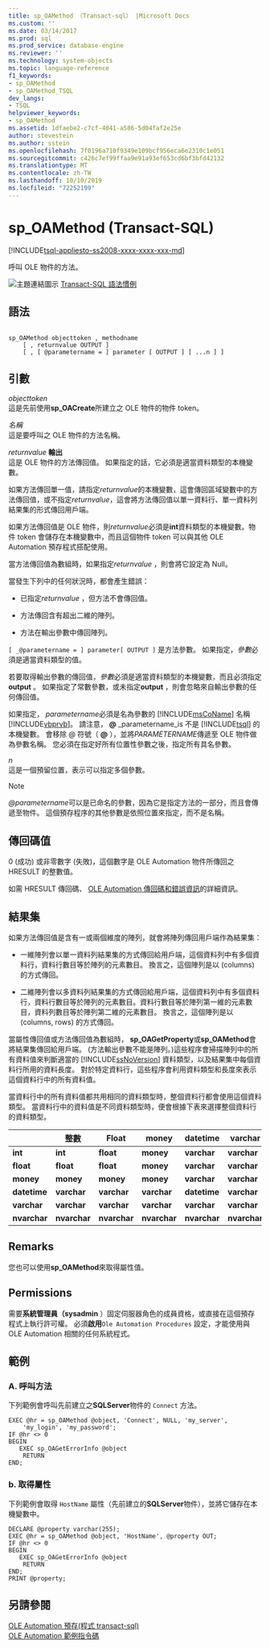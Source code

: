 ```yaml
---
title: sp_OAMethod （Transact-sql） |Microsoft Docs
ms.custom: ''
ms.date: 03/14/2017
ms.prod: sql
ms.prod_service: database-engine
ms.reviewer: ''
ms.technology: system-objects
ms.topic: language-reference
f1_keywords:
- sp_OAMethod
- sp_OAMethod_TSQL
dev_langs:
- TSQL
helpviewer_keywords:
- sp_OAMethod
ms.assetid: 1dfaebe2-c7cf-4041-a586-5d04faf2e25e
author: stevestein
ms.author: sstein
ms.openlocfilehash: 7f0196a710f9349e109bcf956eca6e2310c1e051
ms.sourcegitcommit: c426c7ef99ffaa9e91a93ef653cd6bf3bfd42132
ms.translationtype: MT
ms.contentlocale: zh-TW
ms.lasthandoff: 10/10/2019
ms.locfileid: "72252199"
---
```

# <a name="sp_oamethod-transact-sql"></a>sp_OAMethod (Transact-SQL)
[!INCLUDE[tsql-appliesto-ss2008-xxxx-xxxx-xxx-md](../../includes/tsql-appliesto-ss2008-xxxx-xxxx-xxx-md.md)]

  呼叫 OLE 物件的方法。  
  
 ![主題連結圖示](../../database-engine/configure-windows/media/topic-link.gif "主題連結圖示") [Transact-SQL 語法慣例](../../t-sql/language-elements/transact-sql-syntax-conventions-transact-sql.md)  
  
## <a name="syntax"></a>語法  
  
```  
  
sp_OAMethod objecttoken , methodname  
    [ , returnvalue OUTPUT ]   
    [ , [ @parametername = ] parameter [ OUTPUT ] [ ...n ] ]   
```  
  
## <a name="arguments"></a>引數  
 *objecttoken*  
 這是先前使用**sp_OACreate**所建立之 OLE 物件的物件 token。  
  
 *名稱*  
 這是要呼叫之 OLE 物件的方法名稱。  
  
 _returnvalue_  **輸出**  
 這是 OLE 物件的方法傳回值。 如果指定的話，它必須是適當資料類型的本機變數。  
  
 如果方法傳回單一值，請指定*returnvalue*的本機變數，這會傳回區域變數中的方法傳回值，或不指定*returnvalue*，這會將方法傳回值以單一資料行、單一資料列結果集的形式傳回用戶端。  
  
 如果方法傳回值是 OLE 物件，則*returnvalue*必須是**int**資料類型的本機變數。物件 token 會儲存在本機變數中，而且這個物件 token 可以與其他 OLE Automation 預存程式搭配使用。  
  
 當方法傳回值為數組時，如果指定*returnvalue* ，則會將它設定為 Null。  
  
 當發生下列中的任何狀況時，都會產生錯誤：  
  
-   已指定*returnvalue* ，但方法不會傳回值。  
  
-   方法傳回含有超出二維的陣列。  
  
-   方法在輸出參數中傳回陣列。  
  
`[ _@parametername = ] parameter[ OUTPUT ]` 是方法參數。 如果指定，*參數*必須是適當資料類型的值。  
  
 若要取得輸出參數的傳回值，*參數*必須是適當資料類型的本機變數，而且必須指定**output** 。 如果指定了常數參數，或未指定**output** ，則會忽略來自輸出參數的任何傳回值。  
  
 如果指定， *parametername*必須是名為參數的 [!INCLUDE[msCoName](../../includes/msconame-md.md)] 名稱 [!INCLUDE[vbprvb](../../includes/vbprvb-md.md)]。 請注意， **@** _parametername_is 不是 [!INCLUDE[tsql](../../includes/tsql-md.md)] 的本機變數。 會移除 @ 符號（ **@** ），並將*PARAMETERNAME*傳遞至 OLE 物件做為參數名稱。 您必須在指定好所有位置性參數之後，指定所有具名參數。  
  
 *n*  
 這是一個預留位置，表示可以指定多個參數。  
  
> [!NOTE]
>  *\@parametername*可以是已命名的參數，因為它是指定方法的一部分，而且會傳遞至物件。 這個預存程序的其他參數是依照位置來指定，而不是名稱。  
  
## <a name="return-code-values"></a>傳回碼值  
 0 (成功) 或非零數字 (失敗)，這個數字是 OLE Automation 物件所傳回之 HRESULT 的整數值。  
  
 如需 HRESULT 傳回碼、 [OLE Automation 傳回碼和錯誤資訊](../../relational-databases/stored-procedures/ole-automation-return-codes-and-error-information.md)的詳細資訊。  
  
## <a name="result-sets"></a>結果集  
 如果方法傳回值是含有一或兩個維度的陣列，就會將陣列傳回用戶端作為結果集：  
  
-   一維陣列會以單一資料列結果集的方式傳回給用戶端，這個資料列中有多個資料行，資料行數目等於陣列的元素數目。 換言之，這個陣列是以 (columns) 的方式傳回。  
  
-   二維陣列會以多資料列結果集的方式傳回給用戶端，這個資料列中有多個資料行，資料行數目等於陣列的元素數目。資料行數目等於陣列第一維的元素數目，資料列數目等於陣列第二維的元素數目。 換言之，這個陣列是以 (columns, rows) 的方式傳回。  
  
 當屬性傳回值或方法傳回值為數組時， **sp_OAGetProperty**或**sp_OAMethod**會將結果集傳回給用戶端。 (方法輸出參數不能是陣列。)這些程序會掃描陣列中的所有資料值來判斷適當的 [!INCLUDE[ssNoVersion](../../includes/ssnoversion-md.md)] 資料類型，以及結果集中每個資料行所用的資料長度。 對於特定資料行，這些程序會利用資料類型和長度來表示這個資料行中的所有資料值。  
  
 當資料行中的所有資料值都共用相同的資料類型時，整個資料行都會使用這個資料類型。 當資料行中的資料值是不同資料類型時，便會根據下表來選擇整個資料行的資料類型。  
  
||整數|Float|money|datetime|varchar|nvarchar|  
|------|---------|-----------|-----------|--------------|-------------|--------------|  
|**int**|**int**|**float**|**money**|**varchar**|**varchar**|**nvarchar**|  
|**float**|**float**|**float**|**money**|**varchar**|**varchar**|**nvarchar**|  
|**money**|**money**|**money**|**money**|**varchar**|**varchar**|**nvarchar**|  
|**datetime**|**varchar**|**varchar**|**varchar**|**datetime**|**varchar**|**nvarchar**|  
|**varchar**|**varchar**|**varchar**|**varchar**|**varchar**|**varchar**|**nvarchar**|  
|**nvarchar**|**nvarchar**|**nvarchar**|**nvarchar**|**nvarchar**|**nvarchar**|**nvarchar**|  
  
## <a name="remarks"></a>Remarks  
 您也可以使用**sp_OAMethod**來取得屬性值。  
  
## <a name="permissions"></a>Permissions  
 需要**系統管理員（sysadmin** ）固定伺服器角色的成員資格，或直接在這個預存程式上執行許可權。 必須**啟用**`Ole Automation Procedures` 設定，才能使用與 OLE Automation 相關的任何系統程式。  
  
## <a name="examples"></a>範例  
  
### <a name="a-calling-a-method"></a>A. 呼叫方法  
 下列範例會呼叫先前建立之**SQLServer**物件的 `Connect` 方法。  
  
```  
EXEC @hr = sp_OAMethod @object, 'Connect', NULL, 'my_server',  
    'my_login', 'my_password';  
IF @hr <> 0  
BEGIN  
   EXEC sp_OAGetErrorInfo @object  
    RETURN  
END;  
```  
  
### <a name="b-getting-a-property"></a>b. 取得屬性  
 下列範例會取得 `HostName` 屬性（先前建立的**SQLServer**物件），並將它儲存在本機變數中。  
  
```  
DECLARE @property varchar(255);  
EXEC @hr = sp_OAMethod @object, 'HostName', @property OUT;  
IF @hr <> 0  
BEGIN  
   EXEC sp_OAGetErrorInfo @object  
    RETURN  
END;  
PRINT @property;  
```  
  
## <a name="see-also"></a>另請參閱  
 [OLE Automation 預存&#40;程式 transact-sql&#41; ](../../relational-databases/system-stored-procedures/ole-automation-stored-procedures-transact-sql.md)   
 [OLE Automation 範例指令碼](../../relational-databases/stored-procedures/ole-automation-sample-script.md)  
  
  
